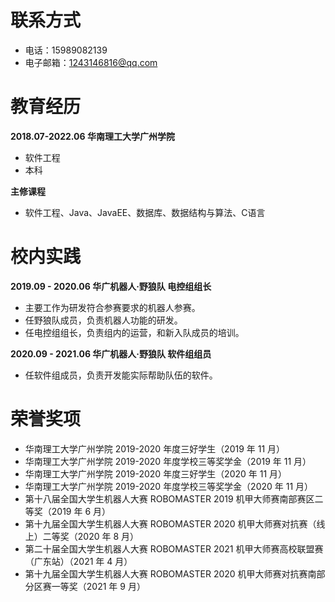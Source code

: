 # 联系方式
- 电话：15989082139
- 电子邮箱：1243146816@qq.com

# 教育经历
**2018.07-2022.06    华南理工大学广州学院**
- 软件工程
- 本科

**主修课程**
- 软件工程、Java、JavaEE、数据库、数据结构与算法、C语言

# 校内实践
**2019.09 - 2020.06    华广机器人·野狼队    电控组组长**
- 主要工作为研发符合参赛要求的机器人参赛。
- 任野狼队成员，负责机器人功能的研发。
- 任电控组组长，负责组内的运营，和新入队成员的培训。

**2020.09 - 2021.06    华广机器人·野狼队    软件组组员**
- 任软件组成员，负责开发能实际帮助队伍的软件。

# 荣誉奖项
- 华南理工大学广州学院 2019-2020 年度三好学生（2019 年 11 月）
- 华南理工大学广州学院 2019-2020 年度学校三等奖学金（2019 年 11 月）
- 华南理工大学广州学院 2019-2020 年度三好学生（2020 年 11 月）
- 华南理工大学广州学院 2019-2020 年度学校三等奖学金（2020 年 11 月）
- 第十八届全国大学生机器人大赛 ROBOMASTER 2019 机甲大师赛南部赛区二等奖（2019 年 6 月）
- 第十九届全国大学生机器人大赛 ROBOMASTER 2020 机甲大师赛对抗赛（线上）二等奖（2020 年 8 月）
- 第二十届全国大学生机器人大赛 ROBOMASTER 2021 机甲大师赛高校联盟赛（广东站）（2021 年 4 月）
- 第十九届全国大学生机器人大赛 ROBOMASTER 2020 机甲大师赛对抗赛南部分区赛一等奖（2021 年 9 月）
